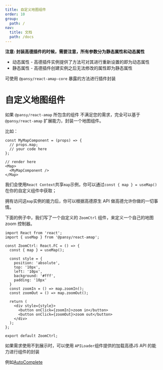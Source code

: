 ```yaml
---
title: 自定义地图组件
order: 10
group:
  path: /
nav:
  title: 文档
  path: /docs
---
```


**注意: 封装高德插件的时候，需要注意，所有参数分为静态属性和动态属性**

- 动态属性 - 高德插件实例提供了方法可对其进行重新设置的即为动态属性
- 静态属性 - 高德插件创建实例之后无法修改的属性即为静态属性

可使用 `@pansy/react-amap-core` 暴露的方法进行插件封装

# 自定义地图组件

如果 `@pansy/react-amap` 所包含的组件 不满足您的需求，完全可以基于 `@pansy/react-amap` 扩展能力，封装一个地图组件。

比如：

```tsx | pure
const MyMapComponent = (props) => {
  // props.map;
  // your code here
};

// render here
<Map>
  <MyMapComponent />
</Map>
```

我们会使用`React Context`共享`map`示例，你可以通过`const { map } = useMap()`在你的自定义组件中获取；

拥有访问这`map`实例的能力后，你可以根据高德原生 API 做高德允许你做的一切事情。

下面的例子中，我们写了一个自定义的 `ZoomCtrl` 组件，来定义一个自己的地图 zoom 控制器。

```tsx | pure
import React from 'react';
import { useMap } from '@pansy/react-amap';

const ZoomCtrl: React.FC = () => {
  const { map } = useMap();
  
  const style = {
    position: 'absolute',
    top: '10px',
    left: '10px',
    background: '#fff',
    padding: '10px'
  }
  const zoomIn = () => map.zoomIn();
  const zoomOut = () => map.zoomOut();

  return (
    <div style={style}>
      <button onClick={zoomIn}>zoom in</button>
      <button onClick={zoomOut}>zoom out</button>
    </div>
  );
};

export default ZoomCtrl;
```

如果需求使用不到展示时，可以使用 `APILoader`组件提供的加载高德JS API 的能力进行组件的封装

例如[AutoComplete](https://github.com/pansyjs/react-amap/blob/main/packages/amap/src/auto-complete/auto-complete.tsx)
